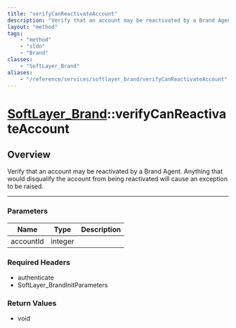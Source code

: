 ```yaml
---
title: "verifyCanReactivateAccount"
description: "Verify that an account may be reactivated by a Brand Agent.  Anything that would disqualify the account from being react... "
layout: "method"
tags:
    - "method"
    - "sldn"
    - "Brand"
classes:
    - "SoftLayer_Brand"
aliases:
    - "/reference/services/softlayer_brand/verifyCanReactivateAccount"
---
```

# [SoftLayer_Brand](/reference/services/SoftLayer_Brand)::verifyCanReactivateAccount





## Overview 
Verify that an account may be reactivated by a Brand Agent.  Anything that would disqualify the account from being reactivated will cause an exception to be raised. 

-----

### Parameters 
|Name | Type | Description |
| --- | --- | --- |
|accountId| integer| |


### Required Headers
* authenticate
* SoftLayer_BrandInitParameters


### Return Values
* void




